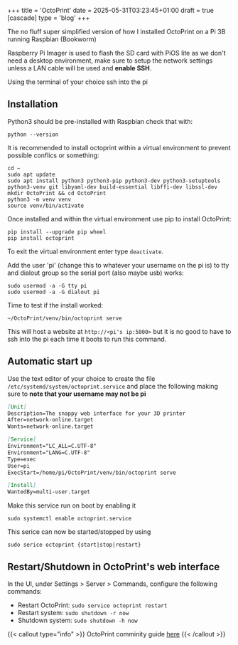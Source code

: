 +++
title = 'OctoPrint'
date = 2025-05-31T03:23:45+01:00
draft = true
[cascade]
	type = 'blog'
+++

The no fluff super simplified version of how I installed
OctoPrint on a Pi 3B running Raspbian (Bookworm)

Raspberry Pi Imager is used to flash the SD card with PiOS lite
as we don't need a desktop environment, make sure to setup the
network settings unless a LAN cable will be used and **enable
SSH**.

Using the terminal of your choice ssh into the pi

## Installation

Python3 should be pre-installed with Raspbian check that with:
```
python --version
```
It is recommended to install octoprint within a virtual environment
to prevent possible conflics or something:

```
cd ~
sudo apt update
sudo apt install python3 python3-pip python3-dev python3-setuptools python3-venv git libyaml-dev build-essential libffi-dev libssl-dev
mkdir OctoPrint && cd OctoPrint
python3 -m venv venv
source venv/bin/activate
```
Once installed and within the virtual environment use pip to
install OctoPrint:
```
pip install --upgrade pip wheel
pip install octoprint
```
To exit the virtual environment enter type `deactivate`.

Add the user 'pi' (change this to whatever your username
on the pi is) to tty and dialout group so the serial port
(also maybe usb) works:
```
sudo usermod -a -G tty pi
sudo usermod -a -G dialout pi
```

Time to test if the install worked:
```
~/OctoPrint/venv/bin/octoprint serve
```
This will host a website at `http://<pi's ip:5000>` but it is no
good to have to ssh into the pi each time it boots to run this command.

## Automatic start up

Use the text editor of your choice to create the file
`/etc/systemd/system/octoprint.service` and place the following
making sure to **note that your username may not be pi**

```markdown {filename=octoprint.service, hl_lines=[10,11]}
[Unit]
Description=The snappy web interface for your 3D printer
After=network-online.target
Wants=network-online.target

[Service]
Environment="LC_ALL=C.UTF-8"
Environment="LANG=C.UTF-8"
Type=exec
User=pi
ExecStart=/home/pi/OctoPrint/venv/bin/octoprint serve

[Install]
WantedBy=multi-user.target
```

Make this service run on boot by enabling it
```
sudo systemctl enable octoprint.service
```
This serice can now be started/stopped by using
```
sudo serice octoprint {start|stop|restart}
```

## Restart/Shutdown in OctoPrint's web interface

In the UI, under Settings > Server > Commands, configure the following commands:
* Restart OctoPrint: `sudo service octoprint restart`
* Restart system: `sudo shutdown -r now`
* Shutdown system: `sudo shutdown -h now`


{{< callout type="info" >}}
  OctoPrint comminity guide [here](https://community.octoprint.org/t/setting-up-octoprint-on-a-raspberry-pi-running-raspberry-pi-os-debian/2337)
{{< /callout >}}
